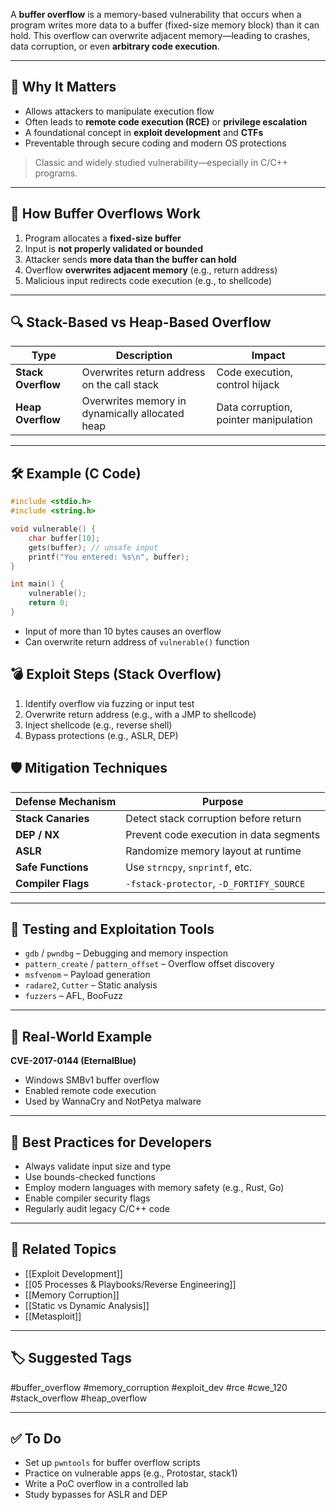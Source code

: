A **buffer overflow** is a memory-based vulnerability that occurs when a program writes more data to a buffer (fixed-size memory block) than it can hold. This overflow can overwrite adjacent memory—leading to crashes, data corruption, or even **arbitrary code execution**.

---

## 🎯 Why It Matters

- Allows attackers to manipulate execution flow
- Often leads to **remote code execution (RCE)** or **privilege escalation**
- A foundational concept in **exploit development** and **CTFs**
- Preventable through secure coding and modern OS protections

> Classic and widely studied vulnerability—especially in C/C++ programs.

---

## 🧱 How Buffer Overflows Work

1. Program allocates a **fixed-size buffer**
2. Input is **not properly validated or bounded**
3. Attacker sends **more data than the buffer can hold**
4. Overflow **overwrites adjacent memory** (e.g., return address)
5. Malicious input redirects code execution (e.g., to shellcode)

---

## 🔍 Stack-Based vs Heap-Based Overflow

| Type            | Description                                      | Impact                                 |
|-----------------|--------------------------------------------------|----------------------------------------|
| **Stack Overflow** | Overwrites return address on the call stack      | Code execution, control hijack         |
| **Heap Overflow**  | Overwrites memory in dynamically allocated heap | Data corruption, pointer manipulation  |

---

## 🛠 Example (C Code)

```c
#include <stdio.h>
#include <string.h>

void vulnerable() {
    char buffer[10];
    gets(buffer); // unsafe input
    printf("You entered: %s\n", buffer);
}

int main() {
    vulnerable();
    return 0;
}
```

- Input of more than 10 bytes causes an overflow
- Can overwrite return address of `vulnerable()` function

## 💣 Exploit Steps (Stack Overflow)

1. Identify overflow via fuzzing or input test
2. Overwrite return address (e.g., with a JMP to shellcode)
3. Inject shellcode (e.g., reverse shell)
4. Bypass protections (e.g., ASLR, DEP)

## 🛡 Mitigation Techniques

|Defense Mechanism|Purpose|
|---|---|
|**Stack Canaries**|Detect stack corruption before return|
|**DEP / NX**|Prevent code execution in data segments|
|**ASLR**|Randomize memory layout at runtime|
|**Safe Functions**|Use `strncpy`, `snprintf`, etc.|
|**Compiler Flags**|`-fstack-protector`, `-D_FORTIFY_SOURCE`|

---

## 🧪 Testing and Exploitation Tools

- `gdb` / `pwndbg` – Debugging and memory inspection
- `pattern_create` / `pattern_offset` – Overflow offset discovery
- `msfvenom` – Payload generation
- `radare2`, `Cutter` – Static analysis
- `fuzzers` – AFL, BooFuzz

---

## 📘 Real-World Example

**CVE-2017-0144 (EternalBlue)**

- Windows SMBv1 buffer overflow
- Enabled remote code execution
- Used by WannaCry and NotPetya malware

---

## 🧠 Best Practices for Developers

- Always validate input size and type
- Use bounds-checked functions
- Employ modern languages with memory safety (e.g., Rust, Go)
- Enable compiler security flags
- Regularly audit legacy C/C++ code

---

## 🔗 Related Topics

- [[Exploit Development]]
- [[05 Processes & Playbooks/Reverse Engineering]]
- [[Memory Corruption]]
- [[Static vs Dynamic Analysis]]
- [[Metasploit]]

---

## 🏷 Suggested Tags

#buffer_overflow #memory_corruption #exploit_dev #rce #cwe_120 #stack_overflow #heap_overflow

---

## ✅ To Do

-  Set up `pwntools` for buffer overflow scripts
-  Practice on vulnerable apps (e.g., Protostar, stack1)
-  Write a PoC overflow in a controlled lab
-  Study bypasses for ASLR and DEP